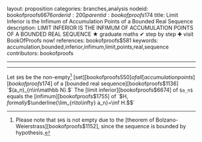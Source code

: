 layout: proposition
categories: branches,analysis
nodeid: bookofproofs$6676
orderid: 200
parentid: bookofproofs$174
title: Limit Inferior is the Infimum of Accumulation Points of a Bounded Real Sequence
description: LIMIT INFERIOR IS THE INFIMUM OF ACCUMULATION POINTS OF A BOUNDED REAL SEQUENCE &#9733; graduate maths &#10004; step by step &#10010; visit BookOfProofs now!
references: bookofproofs$581
keywords: accumulation,bounded,inferior,infimum,limit,points,real,sequence
contributors: bookofproofs

---


---

Let `$H$` be the non-empty[^1] [set][bookofproofs$550] of all [accumulation points][bookofproofs$174] of a [bounded real sequence][bookofproofs$1136] `$(a_n)_{n\in\mathbb N}.$` The [limit inferior][bookofproofs$6674] of `$a_n$` equals the [infimum][bookofproofs$1755] of `$H$`, formally
`$$\underline{\lim_{n\to\infty} a_n}=\inf H.$$`

[^1]: Please note that `$H$` is not empty due to the [theorem of Bolzano-Weierstrass][bookofproofs$1152], since the sequence is bounded by hypothesis.
